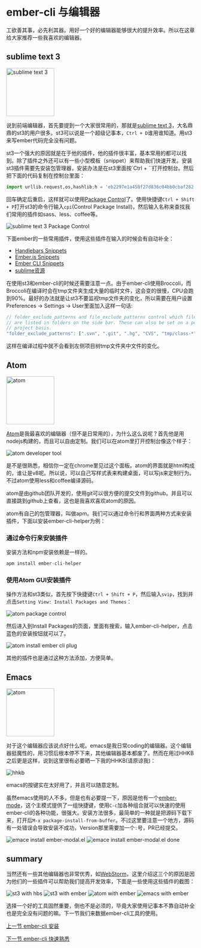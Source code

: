 # ember-cli 与编辑器

工欲善其事，必先利其器。用好一个好的编辑器能够很大的提升效率。所以在这章给大家推荐一些我喜欢的编辑器。

## sublime text 3

<img src="images/sublimetext.png" title="sublime text 3" width="128" />

说到前端编辑器，首先要提到一个大家很常用的，那就是[sublime text 3](http://www.sublimetext.com)，大名鼎鼎的st3的用户很多。st3可以说是一个超级记事本，`Ctrl + D`谁用谁知道。用st3来写ember代码完全没有问题。

st3一个强大的原因就是在于他的插件，他的插件很丰富，基本常用的都可以找到。除了插件之外还可以有一些小型模板（snippet）来帮助我们快速开发。安装st3插件需要先安装包管理器，安装办法是在st3里面按`Ctrl + ``打开控制台。然后把下面的代码复制在控制台里面：

```py
import urllib.request,os,hashlib;h = 'eb2297e1a458f27d836c04bb0cbaf282' + 'd0e7a3098092775ccb37ca9d6b2e4b7d';pf = 'Package Control.sublime-package';ipp = sublime.installed_packages_path();urllib.request.install_opener( urllib.request.build_opener( urllib.request.ProxyHandler()) );by = urllib.request.urlopen( 'http://packagecontrol.io/' + pf.replace(' ', '%20')).read();dh = hashlib.sha256(by).hexdigest(); print('Error validating download (got %s instead of %s), please try manual install' % (dh, h)) if dh != h else open(os.path.join( ipp, pf), 'wb' ).write(by) 
```

回车确定后重启，这样就可以使用[Package Control](https://packagecontrol.io/installation)了。使用快捷键`Ctrl + Shift + P`打开st3的命令行输入`cpi`(Control Package Install)，然后输入名称来查找我们常用的插件如sass、less、coffee等。

<img src="images/st_cp.png" title="sublime text 3 Package Control" />

下面ember的一些常用插件，使用这些插件在输入的时候会有自动补全：

* [Handlebars Snippets](https://packagecontrol.io/packages/Handlebars)
* [Ember.​js Snippets](https://packagecontrol.io/packages/Ember.js%20Snippets)
* [Ember CLI Snippets](https://packagecontrol.io/packages/Ember%20CLI%20Snippets)
* [sublime资源](https://github.com/JaredCubilla/sublime)

在使用st3和ember-cli的时候还需要注意一点。由于ember-cli使用Broccoli，而Broccoli在编译时会在tmp文件夹生成大量的临时文件，这会变的很慢，CPU会跑到90%。最好的办法就是让st3不要监视tmp文件夹的变化，所以需要在用户设置 Preferences -> Settings -> User里面加入这样一句话:

```js
// folder_exclude_patterns and file_exclude_patterns control which files
// are listed in folders on the side bar. These can also be set on a per-
// project basis.
"folder_exclude_patterns": [".svn", ".git", ".hg", "CVS", "tmp/class-*", "tmp/es_*", "tmp/jshinter*", "tmp/replace_*", "tmp/static_compiler*", "tmp/template_compiler*", "tmp/tree_merger*", "tmp/coffee_script*", "tmp/concat-tmp*", "tmp/export_tree*", "tmp/sass_compiler*"]
```

这样在编译过程中就不会看到左侧项目树tmp文件夹中文件的变化。

## Atom

<img src="images/atom.png" title="atom" width="128" />

[Atom](https://atom.io/)是我最喜欢的编辑器（但不是日常用的），为什么这么说呢？首先他是用nodejs构建的，而且可以自由定制。我们可以在atom里打开控制台像这个样子：

<img src="images/atom_console.png" title="atom developer tool" />

是不是很熟悉，相信你一定在chrome里见过这个面板。atom的界面就是html构成的，谁让是v8呢。所以说，可以自己写样式表来构建桌面，可以写js来定制行为。不过atom使用less和coffee编译源码。

atom是由github团队开发的，使用git可以很方便的提交文件到github。并且可以直接跳到github上查看，这也是我喜欢喜欢atom的原因。

atom有自己的包管理器，叫做apm。我们可以通过命令行和界面两种方式来安装插件，下面以安装ember-cli-helper为例：

### 通过命令行来安装插件

安装方法和npm安装依赖是一样的。

```js
apm install ember-cli-helper
```

### 使用Atom GUI安装插件

操作方法和st3类似，首先按下快捷键`Ctrl + Shift + P`，然后输入`svip`，找到并点击`Setting View: Install Packages and Themes`：

<img src="images/atom_cp.png" title="atom package control" />

然后进入到Install Packages的页面，里面有搜索，输入ember-cli-helper，点击蓝色的安装按钮就可以了。

<img src="images/atom_ember_cli.png" title="atom install ember cli plug" />

其他的插件也是通过这种方法添加，方便简单。

## Emacs

<img src="images/emacs.png" title="atom" width="128" />

对于这个编辑器应该说点好什么呢。emacs是我日常coding的编辑器。这个编辑器挺魔性的，用习惯后根本停不下来，其他编辑器基本都废了。然而在用过HHKB之后更是这样，说到这里很有必要晒一下我的HHKB(请原谅我)：

<img src="images/hhkb.jpg" title="hhkb" />

emacs的按键实在太好用了，并且可以随意定制。

虽然emacs使用的人不多，但是也有必要提一下，原因是他有一个[ember-mode](https://github.com/madnificent/ember-mode)，这个主模式提供了一组快捷键，使用`C-c`加各种组合就可以快速的使用ember-cli的各种功能，很强大。安装方法很多，最简单的一种就是把源码下载下来，打开后`M-x package-install-from-buffer`。不过这里要注意一个地方，源码有一处错误会导致安装不成功，Version那里需要加一个`:`号，PR已经提交。

<img src="images/emacs_ember_modal.png" title="emace install ember-modal.el" />

<img src="images/emacs_ember_modal_done.png" title="emace install ember-modal.el done" />

## summary

当然还有一些其他编辑器也非常优秀，如[WebStorm](https://www.jetbrains.com/webstorm/)，这里介绍这三个的原因是因为他们的一些插件可以帮助我们提高开发效率，下面是一些使用这些插件的截图：

<img src="images/st3_handlebar.png" title="st3 with hbs" />

<img src="images/st3_ember.png" title="st3 with ember" />

<img src="images/atom_ember.png" title="atom with ember" />

<img src="images/emacs_ember.png" title="emacs with ember" />

选择一个好的工具固然重要，倒也不是必须的，毕竟大家使用记事本不靠自动补全也是完全没有问题的嘛。下一节我们来数据ember-cli工具的使用。

[上一节 ember-cli 安装](https://github.com/yuffiy/book/tree/master/01_ember-cli-install/README.md)

[下一节 ember-cli 快速熟悉](https://github.com/yuffiy/book/tree/master/03_ember-cli_start/README.md)
